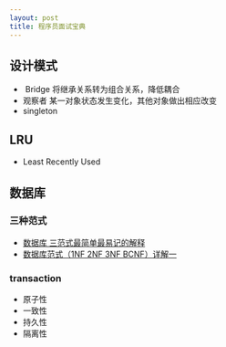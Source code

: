 ```yaml
---
layout: post
title: 程序员面试宝典
---
```


## 设计模式
-  Bridge 将继承关系转为组合关系，降低耦合
-  观察者 某一对象状态发生变化，其他对象做出相应改变
-  singleton

## LRU
- Least Recently Used

## 数据库
### 三种范式
  - [数据库 三范式最简单最易记的解释](http://www.jb51.net/article/19312.htm)
  - [数据库范式（1NF 2NF 3NF BCNF）详解一](http://jacki6.iteye.com/blog/774866)

### transaction 
  -  原子性
  -  一致性
  -  持久性
  -  隔离性 

